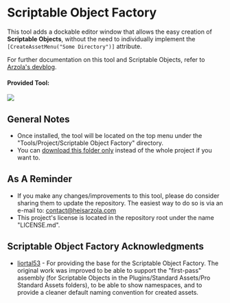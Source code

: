 # Scriptable Object Factory
This tool adds a dockable editor window that allows the easy creation of **Scriptable Objects**, without the need to individually implement the ```[CreateAssetMenu("Some Directory")]``` attribute.

For further documentation on this tool and Scriptable Objects, refer to [Arzola's devblog](http://heisarzola.com/devblog/unity-tip-3/).

#### Provided Tool:

![](https://github.com/heisarzola/Unity-Development-Tools/blob/master/Tools/Scriptable%20Object%20Factory/Scriptable%20Object%20Factory.gif)

## General Notes

* Once installed, the tool will be located on the top menu under the "Tools/Project/Scriptable Object Factory" directory.
* You can [download this folder only](https://minhaskamal.github.io/DownGit/#/home?url=https://github.com/heisarzola/Unity-Development-Tools/tree/master/Tools/Scriptable%20Object%20Factory) instead of the whole project if you want to.

## As A Reminder 
* If you make any changes/improvements to this tool, please do consider sharing them to update the repository. The easiest way to do so is via an e-mail to: contact@heisarzola.com
* This project's license is located in the repository root under the name "LICENSE.md".

## Scriptable Object Factory Acknowledgments

* [liortal53](https://github.com/liortal53/) - For providing the base for the Scriptable Object Factory. The original work was improved to be able to support the "first-pass" assembly (for Scriptable Objects in the Plugins/Standard Assets/Pro Standard Assets folders), to be able to show namespaces, and to provide a cleaner default naming convention for created assets.
